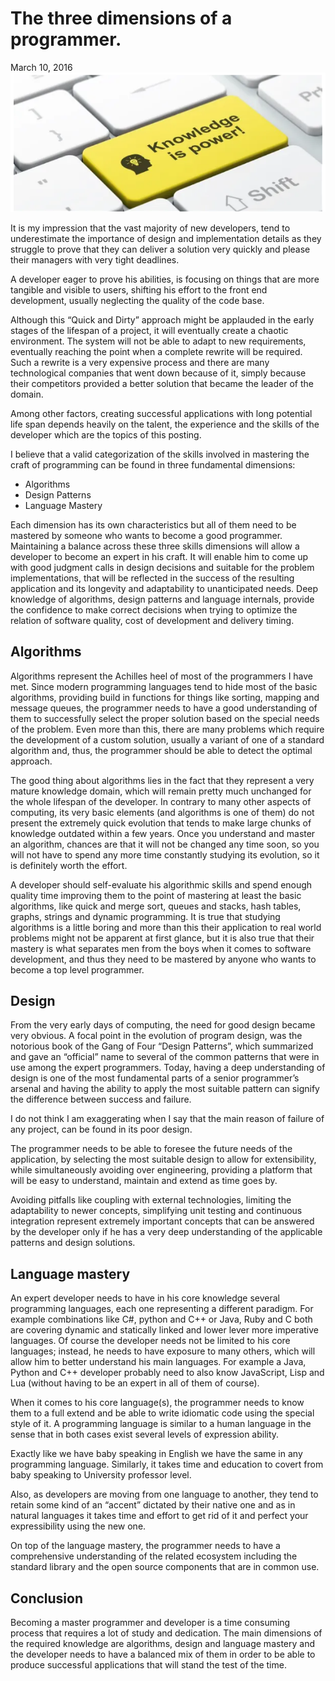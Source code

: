# The three dimensions of a programmer.
March 10, 2016
![](images/three-dimentions.png)

It is my impression that the vast majority of new developers, tend to
underestimate the importance of design and implementation details as they
struggle to prove that they can deliver a solution very quickly and please
their managers with very tight deadlines.

A developer eager to prove his abilities, is focusing on things that are more
tangible and visible to  users, shifting his effort to the front end
development, usually neglecting the quality of the code base.

Although this “Quick and Dirty” approach might be applauded in the early stages
of the lifespan of a project, it will eventually create a chaotic environment.
The system will not be able to adapt to new requirements, eventually reaching
the point when a complete rewrite will be required. Such a rewrite is a very
expensive process and there are many technological companies that went down
because of it, simply because their competitors provided a better solution that
became the leader of the domain.

Among other factors, creating successful applications with long potential life
span depends heavily on the talent, the experience and the skills of the
developer which are the topics of this posting.

I believe that a valid categorization of the skills involved in mastering the
craft of programming can be found in three fundamental dimensions:

- Algorithms 
- Design Patterns 
- Language Mastery

Each dimension has its own characteristics but all of them need to be mastered
by someone who wants to become a good programmer. Maintaining a balance across
these three skills dimensions will allow a developer to become an expert in his
craft.  It will enable him to come up with good judgment calls in design
decisions and suitable for the problem implementations, that will be reflected
in the success of the resulting application and its longevity and adaptability
to unanticipated needs. Deep knowledge of algorithms, design patterns and
language internals, provide the confidence to make correct decisions when
trying to optimize the relation of software quality, cost of development and
delivery timing.

## Algorithms

Algorithms represent the Achilles heel of most of the programmers I have met.
Since modern programming languages tend to hide most of the basic algorithms,
providing build in functions for things like sorting, mapping and message
queues, the programmer needs to have a good understanding of them to
successfully select the proper solution based on the special needs of the
problem. Even more than this, there are many problems which require the
development of a custom solution, usually a variant of one of a standard
algorithm and, thus, the programmer should be able to detect the optimal
approach.

The good thing about algorithms lies in the fact that they represent a very
mature knowledge domain, which will remain pretty much unchanged for the whole
lifespan of the developer. In contrary to many other aspects of computing, its
very basic elements (and algorithms is one of them) do not present the
extremely quick evolution that tends to make large chunks of knowledge outdated
within a few years. Once you understand and master an algorithm, chances are
that it will not be changed any time soon, so you will not have to spend any
more time constantly studying its evolution, so it is definitely worth the
effort.

A developer should self-evaluate his algorithmic skills and spend enough
quality time improving them to the point of mastering at least the basic
algorithms, like quick and merge sort, queues and stacks, hash tables, graphs,
strings and dynamic programming. It is true that studying algorithms is a
little boring and more than this their application to real world problems might
not be apparent at first glance, but it is also true that their mastery is what
separates men from the boys when it comes to software development, and thus
they need to be mastered by anyone who wants to become a top level programmer.

## Design

From the very early days of computing, the need for good design became very
obvious. A focal point in the evolution of program design, was the notorious
book of the Gang of Four “Design Patterns”, which summarized and gave an
“official” name to several of the common patterns that were in use among the
expert programmers. Today, having a deep understanding of design is one of the
most fundamental parts of a senior programmer’s arsenal and having the ability
to apply the most suitable pattern can signify the difference between success
and failure.

I do not think I am exaggerating when I say that the main reason of failure of
any project, can be found in its poor design.

The programmer needs to be able to foresee the future needs of the application,
by selecting the most suitable design to allow for extensibility, while
simultaneously avoiding over engineering, providing a platform that will be
easy to understand, maintain and extend as time goes by.

Avoiding pitfalls like coupling with external technologies, limiting the
adaptability to newer concepts, simplifying unit testing and continuous
integration represent extremely important concepts that can be answered by the
developer only if he has a very deep understanding of the applicable patterns
and design solutions.

## Language mastery

An expert developer needs to have in his core knowledge several programming
languages, each one representing a different paradigm. For example combinations
like C#, python and C++ or Java, Ruby and C both are covering dynamic and
statically linked and lower lever more imperative languages. Of course the
developer needs not be limited to his core languages; instead, he needs to have
exposure to many others, which will allow him to better understand his main
languages. For example a Java, Python and C++ developer probably need to also
know JavaScript, Lisp and Lua (without having to be an expert in all of them of
course).

When it comes to his core language(s), the programmer needs to know them to a
full extend and be able to write idiomatic code using the special style of it.
A programming language is similar to a human language in the sense that in both
cases exist several levels of expression ability.

Exactly like we have baby speaking in English we have the same in any
programming language. Similarly, it takes time and education to covert from
baby speaking to University professor level.

Also, as developers are moving from one language to another, they tend to
retain some kind of an “accent” dictated by their native one and as in natural
languages it takes time and effort to get rid of it and perfect your
expressibility using the new one.

On top of the language mastery, the programmer needs to have a comprehensive
understanding of the related ecosystem including the standard library and the
open source components that are in common use.

## Conclusion

Becoming a master programmer and developer is a time consuming process that
requires a lot of study and dedication. The main dimensions of the required
knowledge are algorithms, design and language mastery and the developer needs
to have a balanced mix of them in order to be able to produce successful
applications that will stand the test of the time.

